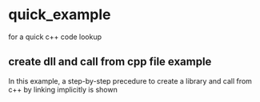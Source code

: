 # quick_example
for a quick c++ code lookup

## create dll and call from cpp file example
In this example, a step-by-step precedure to create a library and call from c++ by linking implicitly is shown
